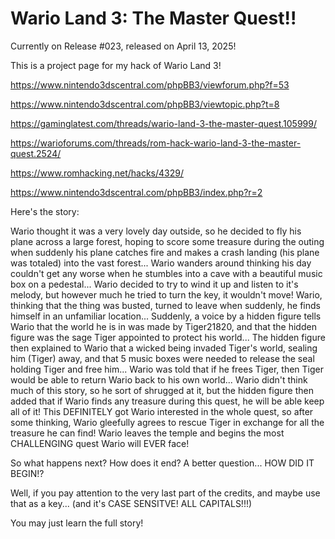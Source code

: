 # Wario Land 3: The Master Quest!!

Currently on Release #023, released on April 13, 2025!

This is a project page for my hack of Wario Land 3!

https://www.nintendo3dscentral.com/phpBB3/viewforum.php?f=53

https://www.nintendo3dscentral.com/phpBB3/viewtopic.php?t=8

https://gaminglatest.com/threads/wario-land-3-the-master-quest.105999/

https://warioforums.com/threads/rom-hack-wario-land-3-the-master-quest.2524/

https://www.romhacking.net/hacks/4329/

https://www.nintendo3dscentral.com/phpBB3/index.php?r=2

Here's the story:

Wario thought it was a very lovely day outside, so he decided to fly his plane across a large forest, 
hoping to score some treasure during the outing when suddenly his plane catches fire 
and makes a crash landing (his plane was totaled) into the vast forest...
Wario wanders around thinking his day couldn't get any worse when he stumbles into a cave with a beautiful music box on a pedestal...
Wario decided to try to wind it up and listen to it's melody, 
but however much he tried to turn the key, it wouldn't move! Wario, thinking that the thing was busted, 
turned to leave when suddenly, he finds himself in an unfamiliar location... 
Suddenly, a voice by a hidden figure tells Wario that the world he is in was made by Tiger21820, 
and that the hidden figure was the sage Tiger appointed to protect his world... 
The hidden figure then explained to Wario that a wicked being invaded Tiger's world, sealing him (Tiger) away, 
and that 5 music boxes were needed to release the seal holding Tiger and free him... 
Wario was told that if he frees Tiger, then Tiger would be able to return Wario back to his own world... 
Wario didn't think much of this story, so he sort of shrugged at it, 
but the hidden figure then added that if Wario finds any treasure during this quest, he will be able keep all of it! 
This DEFINITELY got Wario interested in the whole quest, so after some thinking, 
Wario gleefully agrees to rescue Tiger in exchange for all the treasure he can find! 
Wario leaves the temple and begins the most CHALLENGING quest Wario will EVER face!

So what happens next? 
How does it end? 
A better question... 
HOW DID IT BEGIN!?

Well, if you pay attention to the very last part of the credits, and maybe use that as a key... 
(and it's CASE SENSITVE! ALL CAPITALS!!!) 

You may just learn the full story!


